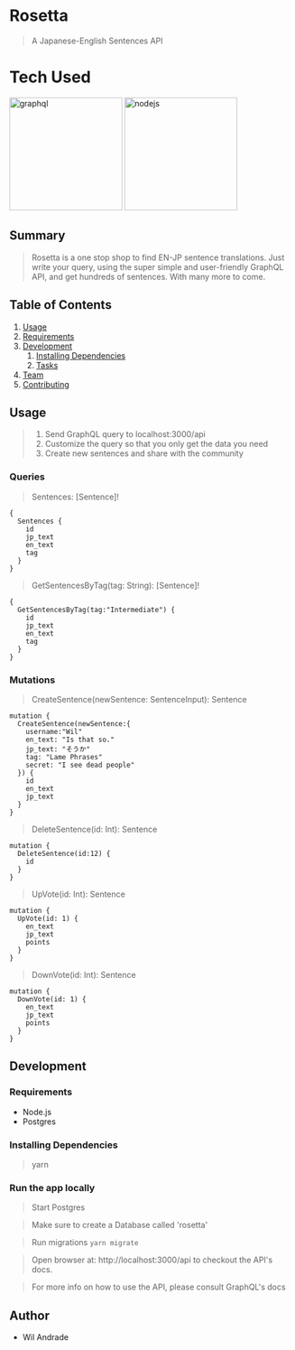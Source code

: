 # Rosetta #
> A Japanese-English Sentences API

# Tech Used #
<img src="https://cdn-images-1.medium.com/max/1000/1*IvCDlfi3vQfgyKO1eFv4jA.png" alt="graphql" width="200">
<img src="https://nodejs.org/static/images/logos/nodejs-new-pantone-black.png" alt="nodejs" width="200">

## Summary ##
  > Rosetta is a one stop shop to find EN-JP sentence translations. Just write your query, using the super simple and user-friendly GraphQL API, and get hundreds of sentences. With many more to come.

## Table of Contents

1. [Usage](#Usage)
1. [Requirements](#requirements)
1. [Development](#development)
    1. [Installing Dependencies](#installing-dependencies)
    1. [Tasks](#tasks)
1. [Team](#team)
1. [Contributing](#contributing)

## Usage

> 1) Send GraphQL query to localhost:3000/api
> 2) Customize the query so that you only get the data you need
> 3) Create new sentences and share with the community

### Queries
> Sentences: [Sentence]!
```
{
  Sentences {
    id
    jp_text
    en_text
    tag
  }
}

```
> GetSentencesByTag(tag: String): [Sentence]!
```
{
  GetSentencesByTag(tag:"Intermediate") {
    id
    jp_text
    en_text
    tag
  }
}
```
### Mutations
> CreateSentence(newSentence: SentenceInput): Sentence
```
mutation {
  CreateSentence(newSentence:{
    username:"Wil"
    en_text: "Is that so."
    jp_text: "そうか"
    tag: "Lame Phrases"
    secret: "I see dead people"
  }) {
    id
    en_text
    jp_text
  }
}
```
> DeleteSentence(id: Int): Sentence
```
mutation {
  DeleteSentence(id:12) {
    id
  }
}
```
> UpVote(id: Int): Sentence
```
mutation {
  UpVote(id: 1) {
    en_text
    jp_text
    points
  }
}
```
> DownVote(id: Int): Sentence
```
mutation {
  DownVote(id: 1) {
    en_text
    jp_text
    points
  }
}
```


## Development

### Requirements

- Node.js
- Postgres

### Installing Dependencies

> yarn 


### Run the app locally

>Start Postgres

>Make sure to create a Database called 'rosetta'

> Run migrations
```yarn migrate```

> Open browser at: http://localhost:3000/api to checkout the API's docs. 

> For more info on how to use the API, please consult GraphQL's docs

## Author

  - Wil Andrade

